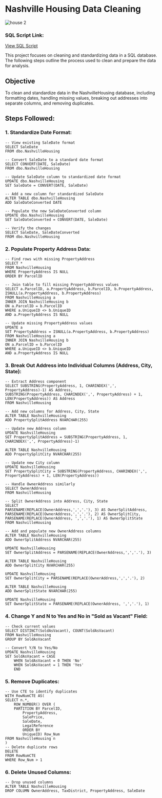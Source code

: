 Nashville Housing Data Cleaning
====================

![house 2](https://github.com/user-attachments/assets/4e89ea29-8d02-4d45-8f73-8af77f17482f)

### SQL Script Link:

[View SQL Script](https://github.com/YourUsername/YourRepository/blob/main/DataCleaning.sql)

This project focuses on cleaning and standardizing data in a SQL database. The following steps outline the process used to clean and prepare the data for analysis.

Objective
---------

To clean and standardize data in the NashvilleHousing database, including formatting dates, handling missing values, breaking out addresses into separate columns, and removing duplicates.

Steps Followed:
---------------

### 1\. Standardize Date Format:

    -- View existing SaleDate format
    SELECT SaleDate
    FROM dbo.NashvilleHousing
    
    -- Convert SaleDate to a standard date format
    SELECT CONVERT(DATE, SaleDate)
    FROM dbo.NashvilleHousing
    
    -- Update SaleDate column to standardized date format
    UPDATE dbo.NashvilleHousing
    SET SaleDate = CONVERT(DATE, SaleDate)
    
    -- Add a new column for standardized SaleDate
    ALTER TABLE dbo.NashvilleHousing
    ADD SaleDateConverted DATE
    
    -- Populate the new SaleDateConverted column
    UPDATE dbo.NashvilleHousing
    SET SaleDateConverted = CONVERT(DATE, SaleDate)
    
    -- Verify the changes
    SELECT SaleDate, SaleDateConverted
    FROM dbo.NashvilleHousing
    

### 2\. Populate Property Address Data:

    -- Find rows with missing PropertyAddress
    SELECT *
    FROM NashvilleHousing
    WHERE PropertyAddress IS NULL
    ORDER BY ParcelID
    
    -- Join table to fill missing PropertyAddress values
    SELECT a.ParcelID, a.PropertyAddress, b.ParcelID, b.PropertyAddress, ISNULL(a.PropertyAddress, b.PropertyAddress)
    FROM NashvilleHousing a
    INNER JOIN NashvilleHousing b
    ON a.ParcelID = b.ParcelID
    WHERE a.UniqueID <> b.UniqueID
    AND a.PropertyAddress IS NULL
    
    -- Update missing PropertyAddress values
    UPDATE a
    SET PropertyAddress = ISNULL(a.PropertyAddress, b.PropertyAddress)
    FROM NashvilleHousing a
    INNER JOIN NashvilleHousing b
    ON a.ParcelID = b.ParcelID
    WHERE a.UniqueID <> b.UniqueID
    AND a.PropertyAddress IS NULL
    

### 3\. Break Out Address into Individual Columns (Address, City, State):

    -- Extract Address component
    SELECT SUBSTRING(PropertyAddress, 1, CHARINDEX(',', PropertyAddress)-1) AS Address,
    SUBSTRING(PropertyAddress, CHARINDEX(',', PropertyAddress) + 1, LEN(PropertyAddress)) AS Address
    FROM NashvilleHousing
    
    -- Add new columns for Address, City, State
    ALTER TABLE NashvilleHousing
    ADD PropertySplitAddress NVARCHAR(255)
    
    -- Update new Address column
    UPDATE NashvilleHousing
    SET PropertySplitAddress = SUBSTRING(PropertyAddress, 1, CHARINDEX(',', PropertyAddress)-1)
    
    ALTER TABLE NashvilleHousing 
    ADD PropertySplitCity NVARCHAR(255)
    
    -- Update new City column
    UPDATE NashvilleHousing
    SET PropertySplitCity = SUBSTRING(PropertyAddress, CHARINDEX(',', PropertyAddress) + 1, LEN(PropertyAddress))
    
    -- Handle OwnerAddress similarly
    SELECT OwnerAddress
    FROM NashvilleHousing
    
    -- Split OwnerAddress into Address, City, State
    SELECT 
    PARSENAME(REPLACE(OwnerAddress,',','.'), 3) AS OwnerSplitAddress,
    PARSENAME(REPLACE(OwnerAddress,',','.'), 2) AS OwnerSplitCity,
    PARSENAME(REPLACE(OwnerAddress, ',','.'), 1) AS OwnerSplitState
    FROM NashvilleHousing
    
    -- Add and populate new OwnerAddress columns
    ALTER TABLE NashvilleHousing
    ADD OwnerSplitAddress NVARCHAR(255)
    
    UPDATE NashvilleHousing
    SET OwnerSplitAddress = PARSENAME(REPLACE(OwnerAddress,',','.'), 3)
    
    ALTER TABLE NashvilleHousing
    ADD OwnerSplitCity NVARCHAR(255)
    
    UPDATE NashvilleHousing
    SET OwnerSplitCity = PARSENAME(REPLACE(OwnerAddress,',','.'), 2)
    
    ALTER TABLE NashvilleHousing 
    ADD OwnerSplitState NVARCHAR(255)
    
    UPDATE NashvilleHousing
    SET OwnerSplitState = PARSENAME(REPLACE(OwnerAddress, ',','.'), 1)
    

### 4\. Change Y and N to Yes and No in "Sold as Vacant" Field:

    -- Check current values
    SELECT DISTINCT(SoldAsVacant), COUNT(SoldAsVacant)
    FROM NashvilleHousing
    GROUP BY SoldAsVacant
    
    -- Convert Y/N to Yes/No
    UPDATE NashvilleHousing
    SET SoldAsVacant = CASE 
    	WHEN SoldAsVacant = 0 THEN 'No'
    	WHEN SoldAsVacant = 1 THEN 'Yes'
    	END
    

### 5\. Remove Duplicates:

    -- Use CTE to identify duplicates
    WITH RowNumCTE AS(
    SELECT n.*,
    	ROW_NUMBER() OVER (
    	PARTITION BY ParcelID, 
    		PropertyAddress, 
    		SalePrice, 
    		SaleDate, 
    		LegalReference 
    		ORDER BY 
    		UniqueID) Row_Num
    FROM NashvilleHousing n
    )
    -- Delete duplicate rows
    DELETE
    FROM RowNumCTE
    WHERE Row_Num > 1
    

### 6\. Delete Unused Columns:

    -- Drop unused columns
    ALTER TABLE NashvilleHousing
    DROP COLUMN OwnerAddress, TaxDistrict, PropertyAddress, SaleDate
